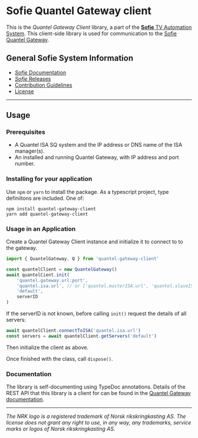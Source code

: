 # Sofie Quantel Gateway client

This is the _Quantel Gateway Client_ library, a part of the [**Sofie** TV Automation System](https://github.com/Sofie-Automation/Sofie-TV-automation/). This client-side library is used for communication to the [Sofie Quantel Gateway](https://github.com/Sofie-Automation/sofie-quantel-gateway).

## General Sofie System Information

- [_Sofie_ Documentation](https://Sofie-Automation.github.io/sofie-core/)
- [_Sofie_ Releases](https://Sofie-Automation.github.io/sofie-core/releases)
- [Contribution Guidelines](CONTRIBUTING.md)
- [License](LICENSE)

---

## Usage

### Prerequisites

- A Quantel ISA SQ system and the IP address or DNS name of the ISA manager(s).
- An installed and running Quantel Gateway, with IP address and port number.

### Installing for your application

Use `npm` or `yarn` to install the package. As a typescript project, type definiitons are
included. One of:

    npm install quantel-gateway-client
    yarn add quantel-gateway-client

### Usage in an Application

Create a Quantel Gateway Client instance and initialize it to connect to to the gateway.

```javascript
import { QuantelGateway, Q } from 'quantel-gateway-client'

const quantelClient = new QuantelGateway()
await quantelCient.init(
	'quantel.gateway.url:port',
	'quantel.isa.url', // or ['quantel.masterISA.url', 'quantel.slaveISA.url, ...]
	'default',
	serverID
)
```

If the serverID is not known, before calling `init()` request the details of all servers:

```javascript
await quantelClient.connectToISA('quantel.isa.url')
const servers = await quantelClient.getServers('default')
```

Then initialize the client as above.

Once finished with the class, call `dispose()`.

### Documentation

The library is self-documenting using TypeDoc annotations. Details of the REST API that this library is a client for can be found in the [Quantel Gateway documentation](https://github.com/Sofie-Automation/sofie-quantel-gateway#http-api).

---

_The NRK logo is a registered trademark of Norsk rikskringkasting AS. The license does not grant any right to use, in any way, any trademarks, service marks or logos of Norsk rikskringkasting AS._
